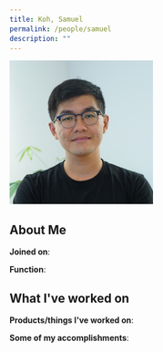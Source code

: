 ```yaml
---
title: Koh, Samuel
permalink: /people/samuel
description: ""
---
```


<img src="/images/headshots/samuel.jpg" title="Koh, Samuel" alt="Koh, Samuel" style="width:50%;margin-left:0">

## About Me

**Joined on**: 

**Function**: 

## What I've worked on

**Products/things I've worked on**:


**Some of my accomplishments**:

